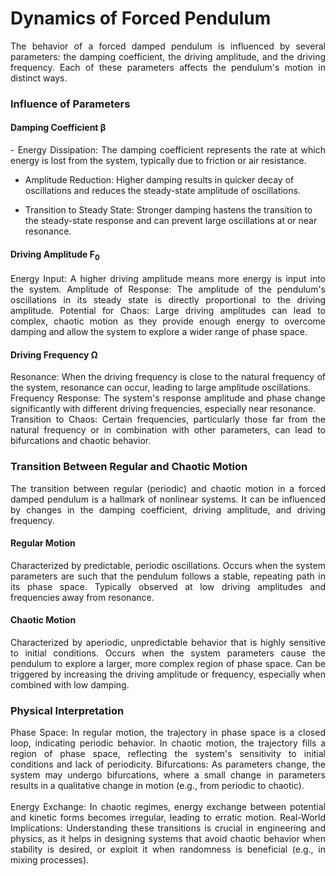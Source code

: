 # Dynamics of Forced Pendulum
<p align="justify">
The behavior of a forced damped pendulum is influenced by several parameters: the damping coefficient, the driving amplitude, and the driving frequency. Each of these parameters affects the pendulum's motion in distinct ways.
</p>

### Influence of Parameters 
#### Damping Coefficient β
<p align="justify">
-  Energy Dissipation: The damping coefficient represents the rate at which energy is lost from the system, typically due to friction or air resistance.

-  Amplitude Reduction: Higher damping results in quicker decay of oscillations and reduces the steady-state amplitude of oscillations.

-  Transition to Steady State: Stronger damping hastens the transition to the steady-state response and can prevent large oscillations at or near resonance.
</p>

#### Driving Amplitude F<sub>0</sub>
<p align="justify">
Energy Input: A higher driving amplitude means more energy is input into the system.
Amplitude of Response: The amplitude of the pendulum's oscillations in its steady state is directly proportional to the driving amplitude.
Potential for Chaos: Large driving amplitudes can lead to complex, chaotic motion as they provide enough energy to overcome damping and allow the system to explore a wider range of phase space.
</p>

#### Driving Frequency Ω
<p align="justify">
Resonance: When the driving frequency is close to the natural frequency of the system, resonance can occur, leading to large amplitude oscillations.<br/>
Frequency Response: The system's response amplitude and phase change significantly with different driving frequencies, especially near resonance.<br/>
Transition to Chaos: Certain frequencies, particularly those far from the natural frequency or in combination with other parameters, can lead to bifurcations and chaotic behavior.
</p>

### Transition Between Regular and Chaotic Motion
<p align="justify">
The transition between regular (periodic) and chaotic motion in a forced damped pendulum is a hallmark of nonlinear systems. It can be influenced by changes in the damping coefficient, driving amplitude, and driving frequency.
</p>

#### Regular Motion
<p align="justify">
Characterized by predictable, periodic oscillations.
Occurs when the system parameters are such that the pendulum follows a stable, repeating path in its phase space.
Typically observed at low driving amplitudes and frequencies away from resonance.
</p>

#### Chaotic Motion
<p align="justify">
Characterized by aperiodic, unpredictable behavior that is highly sensitive to initial conditions.
Occurs when the system parameters cause the pendulum to explore a larger, more complex region of phase space.
Can be triggered by increasing the driving amplitude or frequency, especially when combined with low damping.
</p>

### Physical Interpretation
<p align="justify">
Phase Space: In regular motion, the trajectory in phase space is a closed loop, indicating periodic behavior. In chaotic motion, the trajectory fills a region of phase space, reflecting the system's sensitivity to initial conditions and lack of periodicity.
Bifurcations: As parameters change, the system may undergo bifurcations, where a small change in parameters results in a qualitative change in motion (e.g., from periodic to chaotic).
<br/><br/>
Energy Exchange: In chaotic regimes, energy exchange between potential and kinetic forms becomes irregular, leading to erratic motion.
Real-World Implications: Understanding these transitions is crucial in engineering and physics, as it helps in designing systems that avoid chaotic behavior when stability is desired, or exploit it when randomness is beneficial (e.g., in mixing processes).
</p>
